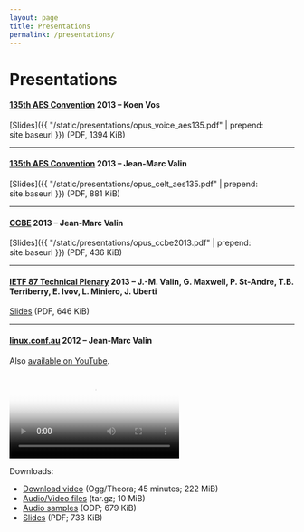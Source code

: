 ```yaml
---
layout: page
title: Presentations
permalink: /presentations/
---
```


# Presentations

#### [135th AES Convention][135aes_conv] 2013 – Koen Vos
[Slides]({{ "/static/presentations/opus_voice_aes135.pdf" | prepend: site.baseurl }}) (PDF, 1394 KiB)

---

#### [135th AES Convention][135aes_conv] 2013 – Jean-Marc Valin
[Slides]({{ "/static/presentations/opus_celt_aes135.pdf" | prepend: site.baseurl }}) (PDF, 881 KiB)

---

#### [CCBE][ccbe] 2013 – Jean-Marc Valin
[Slides]({{ "/static/presentations/opus_ccbe2013.pdf" | prepend: site.baseurl }}) (PDF, 436 KiB)

---

#### [IETF 87 Technical Plenary][ietf] 2013 – J.-M. Valin, G. Maxwell, P. St-Andre, T.B. Terriberry, E. Ivov, L. Miniero, J. Uberti
[Slides](https://www.ietf.org/proceedings/87/slides/slides-87-iab-techplenary-5.pdf) (PDF, 646 KiB)

---

#### [linux.conf.au][linuxconfau] 2012 – Jean-Marc Valin
Also [available on YouTube](https://www.youtube.com/watch?v=iaAD71h9gDU).

<video controls="controls" src="https://jmvalin.ca/jmvalin_Opus_codec.ogv" poster="https://opus-codec.org/presentations/LCA-opus-video-thumb.png">
  Sorry, your browser doesn't support embedded videos! Check the download links below.
</video>

Downloads:

-  [Download video][jmvalin_opus_codec] (Ogg/Theora; 45 minutes; 222 MiB)
-  [Audio/Video files][lca_opus_audio] (tar.gz; 10 MiB)
-  [Audio samples][lca_opus_odp] (ODP; 679 KiB)
-  [Slides][lca_opus_pdf] (PDF; 733 KiB)


[135aes_conv]: http://www.aes.org/events/135/
[ccbe]: https://ccbe.ca/
[ietf]: https://www.ietf.org/
[linuxconfau]: https://linux.conf.au/

[jmvalin_opus_codec]: https://jmvalin.ca/jmvalin_Opus_codec.ogv
[lca_opus_audio]: /static/presentations/misc/lca-opus-audio.tar.gz
[lca_opus_odp]: /static/presentations/misc/lca-opus.odp
[lca_opus_pdf]: /static/presentations/misc/lca-opus.pdf
